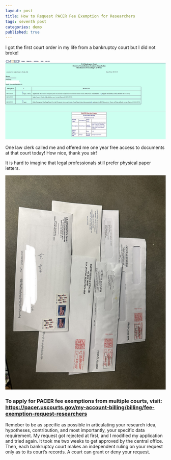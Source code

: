 ```yaml
---
layout: post
title: How to Request PACER Fee Exemption for Researchers
tags: seventh post
categories: demo
published: true
---
```


I got the first court order in my life from a bankruptcy court but I did not broke! 


![alt text](https://github.com/imyanyang/imyanyang.github.io/blob/master/_includes/Court_Order.jpg?raw=true)

One law clerk called me and offered me one year free access to documents at that court today! How nice, thank you sir!

It is hard to imagine that legal professionals still prefer physical paper letters. 

![alt text](https://github.com/imyanyang/imyanyang.github.io/blob/master/_includes/Letters.jpg?raw=true)


### To apply for PACER fee exemptions from multiple courts, visit: https://pacer.uscourts.gov/my-account-billing/billing/fee-exemption-request-researchers

Remeber to be as specific as possible in articulating your research idea, hypotheses, contribution, and most importantly, your specific data requirement. My request got rejected at first, and I modified my application and tried again. It took me two weeks to get approved by the central office. Then, each bankruptcy court makes an independent ruling on your request only as to its court’s records. A court can grant or deny your request. 
